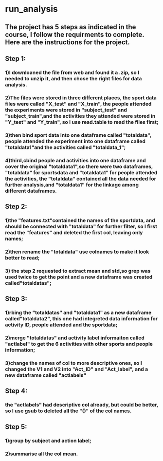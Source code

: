 # run_analysis
## The project has 5 steps as indicated in the course, I follow the requirments to complete. Here are the instructions for the project.
## Step 1: 
### 1)I downloaned the file from web and found it a .zip, so I needed to unzip it, and then chose the right files for data analysis. 
### 2)The files were stored in three different places, the sport data files were called "X_test" and "X_train", the people attended the experiments were stored in "subject_test" and "subject_train",and the activities they attended were stored in "Y_test" and "Y_train", so I use read.table to read the files first;
### 3)then bind sport data into one dataframe called "totaldata", people attended the experiment into one dataframe called "totaldata1"and the activities called "totaldata_1";
### 4)third,cbind people and activities into one dataframe and cover the original "totaldata1",so there were two dataframes, "totaldata" for sportsdata and "totaldata1" for people attended the activities, the "totaldata" contained all the data needed for further analysis,and "totaldata1" for the linkage among different dataframes.
## Step 2:
### 1)the "features.txt"contained the names of the sportdata, and should be connected with "totaldata" for further filter, so I first read the "features" and deleted the first col, leaving only names;
### 2)then rename the "totaldata" use colnames to make it look better to read;
### 3) the step 2 requested to extract mean and std,so grep was used twice to get the point and a new dataframe was created called"totaldatas";
## Step 3:
### 1)rbing the "totaldatas" and "totaldata1" as a new dataframe called"totaldata2", this one had integreted data information for activity ID, people attended and the sportdata;
### 2)merge "totaldatas" and activity label informaiton called "actlabel" to get the 6 activities with other sports and people information;
### 3)change the names of col to more descriptive ones, so I changed the V1 and V2 into "Act_ID" and "Act_label", and a new dataframe called "actlabels"
## Step 4:
### the "actlabels" had descriptive col already, but could be better, so I use gsub to deleted all the "()" of the col names.
## Step 5:
### 1)group by subject and action label;
### 2)summarise all the col mean.
